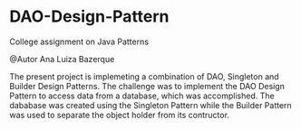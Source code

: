# DAO-Design-Pattern
College assignment on Java Patterns 

@Autor Ana Luiza Bazerque

The present project is implemeting a combination of DAO, Singleton and Builder Design Patterns.
The challenge was to implement the DAO Design Pattern to access data from a database, which was accomplished.
The dababase was created using the Singleton Pattern while the Builder Pattern was used to separate the object holder from its contructor.


